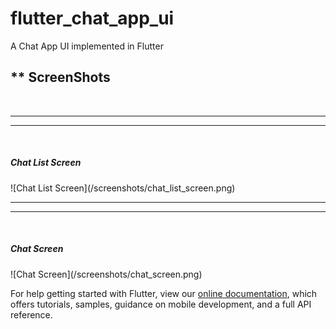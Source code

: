 # flutter_chat_app_ui

A Chat App UI implemented in Flutter


<h2> ** ScreenShots </h2>
<br><hr><hr><br>
<h5> Chat List Screen </h5>
![Chat List Screen](/screenshots/chat_list_screen.png)
<br><hr><hr><br>
<h5> Chat Screen </h5>
![Chat Screen](/screenshots/chat_screen.png)


For help getting started with Flutter, view our
[online documentation](https://flutter.dev/docs), which offers tutorials,
samples, guidance on mobile development, and a full API reference.
